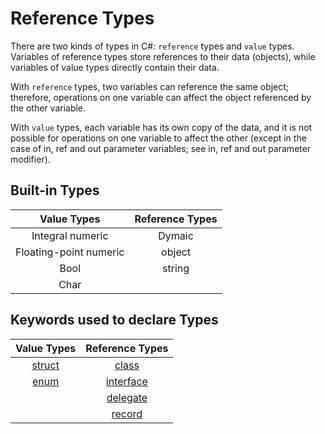 # Reference Types

There are two kinds of types in C#: `reference` types and `value` types. Variables of reference types store references to their data (objects), while variables of value types directly contain their data. 

With `reference` types, two variables can reference the same object; therefore, operations on one variable can affect the object referenced by the other variable. 

With `value` types, each variable has its own copy of the data, and it is not possible for operations on one variable to affect the other (except in the case of in, ref and out parameter variables; see in, ref and out parameter modifier).


## **Built-in Types**

|Value Types                 |Reference Types|
|:--------------------------:|:-------------:|
|Integral numeric            |Dymaic         |
|Floating-point numeric      |object         |
|Bool                        |string         |
|Char                        |               |

## **Keywords used to declare Types**
|Value Types   |Reference Types|
|:------------:|:-------------:|
|[struct](./a.ValueTypes/struct/ReadMe.md)|[class](./b.ReferenceTypes/class/ReadMe.md)|
|[enum](./a.ValueTypes/enum/ReadMe.md)|[interface](./b.ReferenceTypes/interface/ReadMe.md)|
|     |[delegate](./b.ReferenceTypes/delegate/ReadMe.md)|
|     |[record](./b.ReferenceTypes/record/ReadMe.md)|